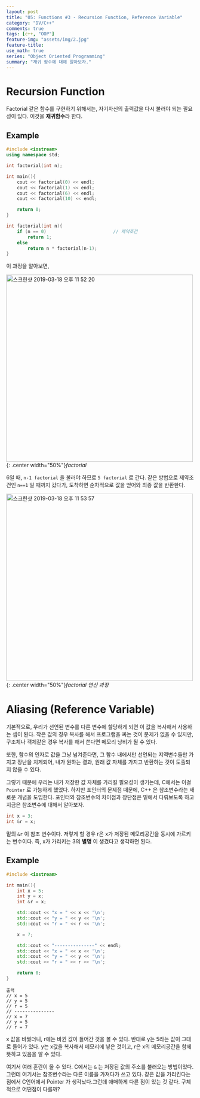 ```yaml
---
layout: post
title: "05: Functions #3 - Recursion Function, Reference Variable"
category: "DV/C++"
comments: true
tags: [c++, "OOP"]
feature-img: "assets/img/2.jpg"
feature-title:
use_math: true
series: "Object Oriented Programming"
summary: "재귀 함수에 대해 알아보자."
---
```


# Recursion Function

Factorial 같은 함수를 구현하기 위해서는, 자기자신의 출력값을 다시 불러야 되는 필요성이 있다. 이것을 **재귀함수**라 한다.

## Example

```c++
#include <iostream>
using namespace std;

int factorial(int n);

int main(){
    cout << factorial(0) << endl;
    cout << factorial(1) << endl;
    cout << factorial(6) << endl;
    cout << factorial(10) << endl;

    return 0;
}

int factorial(int n){
    if (n == 0)							// 제약조건
        return 1;
    else
        return n * factorial(n-1);
}
```

이 과정을 알아보면,

<img width="500" alt="스크린샷 2019-03-18 오후 11 52 20" src="https://user-images.githubusercontent.com/37871541/54539097-dfeb1580-49d8-11e9-8f97-9aed646bc24e.png">{: .center width="50%"}_factorial_

6일 때, `n-1 factorial` 을 불러야 하므로 `5 factorial` 로 간다. 같은 방법으로 제약조건인 `n==1` 일 때까지 갔다가, 도착하면 순차적으로 값을 얻어와 최종 값을 반환한다.

<img width="500" alt="스크린샷 2019-03-18 오후 11 53 57" src="https://user-images.githubusercontent.com/37871541/54539238-19bc1c00-49d9-11e9-9556-dc8800592530.png">{: .center width="50%"}_factorial 연산 과정_

# Aliasing (Reference Variable)

기본적으로, 우리가 선언된 변수를 다른 변수에 할당하게 되면 이 값을 복사해서 사용하는 셈이 된다. 작은 값의 경우 복사를 해서 프로그램을 짜는 것이 문제가 없을 수 있지만, 구조체나 객체같은 경우 복사를 해서 쓴다면 메모리 낭비가 될 수 있다.

또한, 함수의 인자로 값을 그냥 넘겨준다면, 그 함수 내에서만 선언되는 지역변수들만 가지고 장난을 치게되어, 내가 원하는 결과, 원래 값 자체를 가지고 반환하는 것이 도출되지 않을 수 있다.

그렇기 때문에 우리는 내가 저장한 값 자체를 가리킬 필요성이 생기는데, C에서는 이걸 `Pointer` 로 가능하게 했었다. 하지만 포인터의 문제점 때문에, C++ 은 참조변수라는 새로운 개념을 도입한다. 포인터와 참조변수의 차이점과 장단점은 밑에서 다뤄보도록 하고 지금은 참조변수에 대해서 알아보자.

```c++
int x = 3;
int &r = x;
```

밑의 `&r` 이 참조 변수이다. 저렇게 할 경우 r은 x가 저장된 메모리공간을 동시에 가르키는 변수이다. 즉, x가 가리키는 3의 **별명** 이 생겼다고 생각하면 된다.

## Example

```c++
#include <iostream>

int main(){
    int x = 5;
    int y = x;
    int &r = x;

    std::cout << "x = " << x << '\n';
    std::cout << "y = " << y << '\n';
    std::cout << "r = " << r << '\n';

    x = 7;

    std::cout << "---------------" << endl;
    std::cout << "x = " << x << '\n';
    std::cout << "y = " << y << '\n';
    std::cout << "r = " << r << '\n';

    return 0;
}
```

```
출력
// x = 5
// y = 5
// r = 5
// ---------------
// x = 7
// y = 5
// r = 7
```

x 값을 바꿨더니, r에는 바뀐 값이 들어간 것을 볼 수 있다. 반대로 y는 5라는 값이 그대로 들어가 있다. y는 x값을 복사해서 메모리에 넣은 것이고, r은 x의 메모리공간을 함께 뜻하고 있음을 알 수 있다.

여기서 여러 혼란이 올 수 있다. C에서는 `&` 는 저장된 값의 주소를 불러오는 방법이었다. 그런데 여기서는 참조변수라는 다른 이름을 가져다가 쓰고 있다. 같은 값을 가리킨다는 점에서 C언어에서 Pointer 가 생각났다.그런데 애매하게 다른 점이 있는 것 같다. 구체적으로 어떤점이 다를까?
